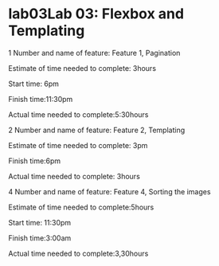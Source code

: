 # lab03Lab 03: Flexbox and Templating

1
Number and name of feature: Feature 1, Pagination

Estimate of time needed to complete: 3hours

Start time: 6pm

Finish time:11:30pm

Actual time needed to complete:5:30hours

2
Number and name of feature: Feature 2, Templating

Estimate of time needed to complete: 3pm

Finish time:6pm

Actual time needed to complete: 3hours

4
Number and name of feature: Feature 4, Sorting the images

Estimate of time needed to complete:5hours

Start time: 11:30pm

Finish time:3:00am

Actual time needed to complete:3,30hours 